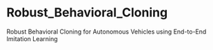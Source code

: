 # Robust_Behavioral_Cloning
Robust Behavioral Cloning for Autonomous Vehicles using End-to-End Imitation Learning
